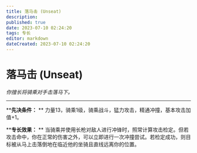 ```yaml
---
title: 落马击 (Unseat)
description: 
published: true
date: 2023-07-10 02:24:20
tags: 专长
editor: markdown
dateCreated: 2023-07-10 02:24:20
---
```


# 落马击 (Unseat)

_你擅长将骑乘对手击落马下。_

---

****先决条件：** ** 力量13，骑乘1级，骑乘战斗，猛力攻击，精通冲撞，基本攻击加值+1。

****专长效果：** **
当骑乘并使用长枪对敌人进行冲锋时，照常计算攻击检定。但若攻击命中，你在正常的伤害之外，可以立即进行一次冲撞尝试。若检定成功，则目标被从马上击落倒地在临近他的坐骑且直线远离你的位置。

